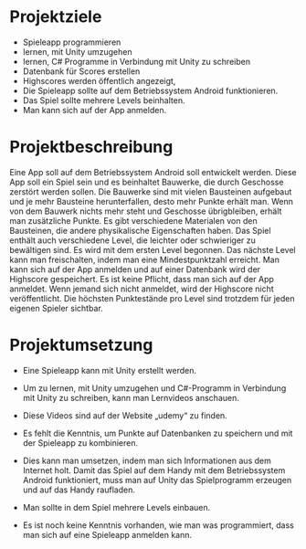 # Projektziele
- Spieleapp programmieren
- lernen, mit Unity umzugehen
- lernen, C# Programme in Verbindung mit Unity zu schreiben
- Datenbank für Scores erstellen
- Highscores werden öffentlich angezeigt, 
- Die Spieleapp sollte auf dem Betriebssystem Android funktionieren.
- Das Spiel sollte mehrere Levels beinhalten.
- Man kann sich auf der App anmelden.

# Projektbeschreibung
Eine App soll auf dem Betriebssystem Android soll entwickelt werden.
Diese App soll ein Spiel sein und es beinhaltet Bauwerke, die durch Geschosse zerstört werden sollen.
Die Bauwerke sind mit vielen Bausteinen aufgebaut und je mehr Bausteine herunterfallen, desto mehr Punkte erhält man.
Wenn von dem Bauwerk nichts mehr steht und Geschosse übrigbleiben, erhält man zusätzliche Punkte.
Es gibt verschiedene Materialen von den Bausteinen, die andere physikalische Eigenschaften haben.
Das Spiel enthält auch verschiedene Level, die leichter oder schwieriger zu bewältigen sind. 
Es wird mit dem ersten Level begonnen. Das nächste Level kann man freischalten, indem man eine Mindestpunktzahl erreicht.
Man kann sich auf der App anmelden und auf einer Datenbank wird der Highscore gespeichert.
Es ist keine Pflicht, dass man sich auf der App anmeldet. Wenn jemand sich nicht anmeldet, wird der Highscore nicht veröffentlicht. Die höchsten Punktestände pro Level sind trotzdem für jeden eigenen Spieler sichtbar.






# Projektumsetzung
- Eine Spieleapp kann mit Unity erstellt werden.
- Um zu lernen, mit Unity umzugehen und C#-Programm in Verbindung mit Unity zu schreiben, kann man Lernvideos anschauen. 
- Diese Videos sind auf der Website „udemy“ zu finden. 
- Es fehlt die Kenntnis, um Punkte auf Datenbanken zu speichern und mit der Spieleapp zu kombinieren. 
- Dies kann man umsetzen, indem man sich Informationen aus dem Internet holt. 
Damit das Spiel auf dem Handy mit dem Betriebssystem Android funktioniert, muss man auf Unity das Spielprogramm erzeugen und auf das Handy raufladen.

- Man sollte in dem Spiel mehrere Levels einbauen.

- Es ist noch keine Kenntnis vorhanden, wie man was programmiert, dass man sich auf eine Spieleapp anmelden kann.


